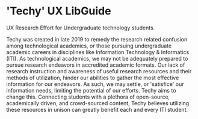 # 'Techy' UX LibGuide
UX Research Effort for Undergraduate technology students.

Techy was created in late 2019 to remedy the research related confusion among technological academics, or those pursuing undergraduate academic careers in disciplines like Information Technology & Informatics (ITI). As technological academics, we may not be adequately prepared to pursue research endeavors in accredited academic formats. Our lack of research instruction and awareness of useful research resources and their methods of utilization, hinder our abilities to gather the most effective information for our endeavors. As such, we may settle, or 'satisfice' our information needs, limiting the potential of our efforts. Techy aims to change this. Connecting students with a plethora of open-source, academically driven, and crowd-sourced content, Techy believes utilizing these resources in unison can greatly benefit each and every ITI student.

